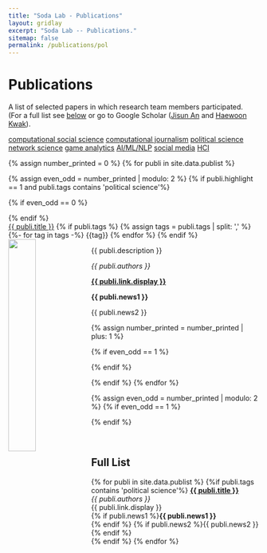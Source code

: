 ```yaml
---
title: "Soda Lab - Publications"
layout: gridlay
excerpt: "Soda Lab -- Publications."
sitemap: false
permalink: /publications/pol
---
```



# Publications

<!-- ## Group highlights -->

A list of selected papers in which research team members participated. <br/>
(For a full list see [below](#full-list) or go to Google Scholar ([Jisun An](https://scholar.google.com/citations?user=FYtw3zkAAAAJ&hl=en&oi=sra) and [Haewoon Kwak](https://scholar.google.com/citations?user=dcjrz5MAAAAJ&hl=en&oi=ao)).

<a href="/publications/css"><span class="label label-computational-social-science">computational social science</span></a>
<a href="/publications/cj"><span class="label label-computational-journalism">computational journalism</span></a>
<a href="/publications/pol"><span class="label label-political-science-selected">political science</span></a>
<a href="/publications/net"><span class="label label-network-science">network science</span></a>
<a href="/publications/game"><span class="label label-game-analytics">game analytics</span></a>
<a href="/publications/ai"><span class="label label-ai-ml-nlp">AI/ML/NLP</span></a>
<a href="/publications/sm"><span class="label label-social-media">social media</span></a> 
<a href="/publications/hci"><span class="label label-hci">HCI</span></a>

{% assign number_printed = 0 %}
{% for publi in site.data.publist %}

{% assign even_odd = number_printed | modulo: 2 %}
{% if publi.highlight == 1 and publi.tags contains 'political science'%}

{% if even_odd == 0 %}
<div class="row">
{% endif %}

<div class="col-sm-6 clearfix">
 <div class="well">
  <a href="{{ publi.link.url }}"><pubtit>{{ publi.title }}</pubtit></a>
  {% if publi.tags %}
  {% assign tags = publi.tags | split: ',' %}
  {%- for tag in tags -%}
  <span class="label label-{{tag | downcase | strip | replace: ' ', '-' | replace: '/', '-'}}">{{tag}}</span>
  {% endfor %}
  {% endif %}
  <img src="{{ site.url }}{{ site.baseurl }}/images/pubpic/{{ publi.image }}" class="img-responsive" width="33%" style="float: left" />
  <p>{{ publi.description }}</p>
  <p><em>{{ publi.authors }}</em></p>
  <p><strong><a href="{{ publi.link.url }}">{{ publi.link.display }}</a></strong></p>
  <p class="text-danger"><strong> {{ publi.news1 }}</strong></p>
  <p> {{ publi.news2 }}</p>
 </div>
</div>

{% assign number_printed = number_printed | plus: 1 %}

{% if even_odd == 1 %}
</div>
{% endif %}

{% endif %}
{% endfor %}

{% assign even_odd = number_printed | modulo: 2 %}
{% if even_odd == 1 %}
</div>
{% endif %}

<p> &nbsp; </p>


## Full List

{% for publi in site.data.publist %}
  {%if publi.tags contains 'political science'%}
  <a href="{{ publi.link.url }}"><b>{{ publi.title }} </b></a><br />
  <em>{{ publi.authors }} </em><br />{{ publi.link.display }}<br/>
  {% if publi.news1 %}<b>{{ publi.news1 }}</b><br/>{% endif %}
  {% if publi.news2 %}{{ publi.news2 }}{% endif %}  
  {% endif %}
{% endfor %}
